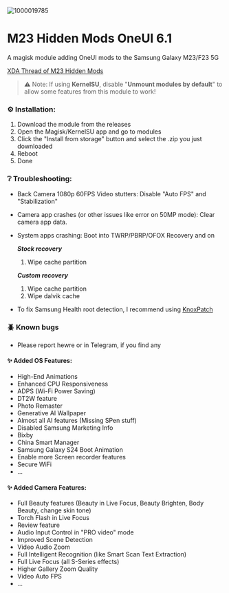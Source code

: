 ![1000019785](https://github.com/Aflaungos/M23-Hidden-Mods/blob/A14_1/MagiskMod.jpg)
# M23 Hidden Mods OneUI 6.1
A magisk module adding OneUI mods to the Samsung Galaxy M23/F23 5G

[XDA Thread of M23 Hidden Mods](https://forum.xda-developers.com/t/mod-oneui-m23-hidden-mods.4626443)

> ⚠️ Note: If using **KernelSU**, disable "**Unmount modules by default**" to allow some features from this module to work!

### ⚙️ Installation:
1. Download the module from the releases
2. Open the Magisk/KernelSU app and go to modules
3. Click the "Install from storage" button and select the .zip you just downloaded
4. Reboot
5. Done

### ❔ Troubleshooting:
- Back Camera 1080p 60FPS Video stutters: Disable "Auto FPS" and "Stabilization"
- Camera app crashes (or other issues like error on 50MP mode): Clear camera app data.
- System apps crashing: Boot into TWRP/PBRP/OFOX Recovery and on
  
  ***Stock recovery***
  1. Wipe cache partition</br>
  </details>

  ***Custom recovery***
  1. Wipe cache partition</br>
  2. Wipe dalvik cache</br>

- To fix Samsung Health root detection, I recommend using [KnoxPatch](https://github.com/salvogiangri/KnoxPatch)

### 🪲 Known bugs
- Please report hewre or in Telegram, if you find any

#### ✨ Added OS Features:
- High-End Animations
- Enhanced CPU Responsiveness
- ADPS (Wi-Fi Power Saving)
- DT2W feature
- Photo Remaster
- Generative AI Wallpaper
- Almost all AI features (Missing SPen stuff)
- Disabled Samsung Marketing Info
- Bixby
- China Smart Manager
- Samsung Galaxy S24 Boot Animation
- Enable more Screen recorder features
- Secure WiFi
- ...

#### ✨ Added Camera Features:
- Full Beauty features (Beauty in Live Focus, Beauty Brighten, Body Beauty, change skin tone)
- Torch Flash in Live Focus
- Review feature
- Audio Input Control in "PRO video" mode
- Improved Scene Detection
- Video Audio Zoom
- Full Intelligent Recognition (like Smart Scan Text Extraction)
- Full Live Focus (all S-Series effects)
- Higher Gallery Zoom Quality
- Video Auto FPS
- ...
